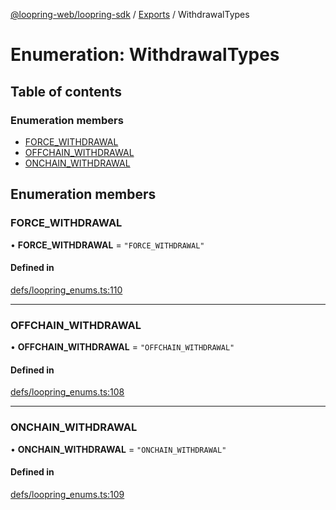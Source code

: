 [@loopring-web/loopring-sdk](../README.md) / [Exports](../modules.md) / WithdrawalTypes

# Enumeration: WithdrawalTypes

## Table of contents

### Enumeration members

- [FORCE\_WITHDRAWAL](WithdrawalTypes.md#force_withdrawal)
- [OFFCHAIN\_WITHDRAWAL](WithdrawalTypes.md#offchain_withdrawal)
- [ONCHAIN\_WITHDRAWAL](WithdrawalTypes.md#onchain_withdrawal)

## Enumeration members

### FORCE\_WITHDRAWAL

• **FORCE\_WITHDRAWAL** = `"FORCE_WITHDRAWAL"`

#### Defined in

[defs/loopring_enums.ts:110](https://github.com/Loopring/loopring_sdk/blob/427d9da/src/defs/loopring_enums.ts#L110)

___

### OFFCHAIN\_WITHDRAWAL

• **OFFCHAIN\_WITHDRAWAL** = `"OFFCHAIN_WITHDRAWAL"`

#### Defined in

[defs/loopring_enums.ts:108](https://github.com/Loopring/loopring_sdk/blob/427d9da/src/defs/loopring_enums.ts#L108)

___

### ONCHAIN\_WITHDRAWAL

• **ONCHAIN\_WITHDRAWAL** = `"ONCHAIN_WITHDRAWAL"`

#### Defined in

[defs/loopring_enums.ts:109](https://github.com/Loopring/loopring_sdk/blob/427d9da/src/defs/loopring_enums.ts#L109)
